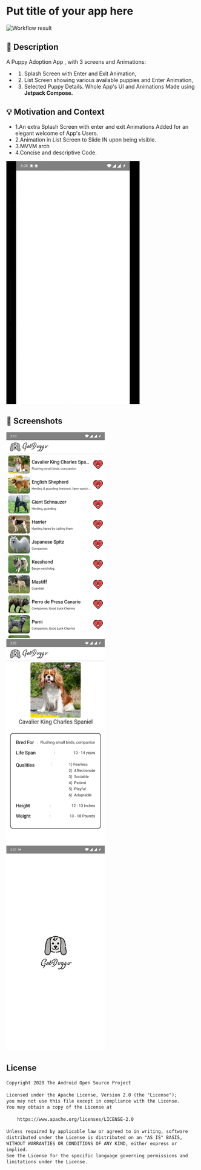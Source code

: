 # Put title of your app here

<!--- Replace <OWNER> with your Github Username and <REPOSITORY> with the name of your repository. -->
<!--- You can find both of these in the url bar when you open your repository in github. -->
![Workflow result](https://github.com/<OWNER>/<REPOSITORY>/workflows/Check/badge.svg)


## :scroll: Description
A Puppy Adoption App , with 3 screens and Animations: 
 - 1) Splash Screen with Enter and Exit Animation,
 - 2) List Screen showing various available puppies and Enter Animation, 
 - 3) Selected Puppy Details.
Whole App's UI and Animations Made using **Jetpack Compose.**

## :bulb: Motivation and Context
<!--- Optionally point readers to interesting parts of your submission. -->
<!--- What are you especially proud of? -->
 - 1.An extra Splash Screen with enter and exit Animations Added for an elegant welcome of App's Users.
 - 2.Animation in List Screen to Slide IN upon being visible.
 - 3.MVVM arch
 - 4.Concise and descriptive Code.

![](results/splash.gif)

## :camera_flash: Screenshots
<!-- You can add more screenshots here if you like -->
<img src="/results/screenshot_1.png" width="260">&emsp;<img src="/results/screenshot_2.png" width="260">&emsp;<img src="/results/screenshot_3.png" width="260">

## License
```
Copyright 2020 The Android Open Source Project

Licensed under the Apache License, Version 2.0 (the "License");
you may not use this file except in compliance with the License.
You may obtain a copy of the License at

    https://www.apache.org/licenses/LICENSE-2.0

Unless required by applicable law or agreed to in writing, software
distributed under the License is distributed on an "AS IS" BASIS,
WITHOUT WARRANTIES OR CONDITIONS OF ANY KIND, either express or implied.
See the License for the specific language governing permissions and
limitations under the License.
```
